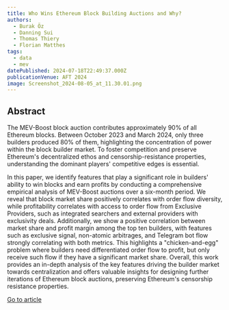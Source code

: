 ```yaml
---
title: Who Wins Ethereum Block Building Auctions and Why?
authors:
  - Burak Öz
  - Danning Sui
  - Thomas Thiery
  - Florian Matthes
tags:
  - data
  - mev
datePublished: 2024-07-18T22:49:37.000Z
publicationVenue: AFT 2024
image: Screenshot_2024-08-05_at_11.30.01.png
---
```


## Abstract

The MEV-Boost block auction contributes approximately 90% of all Ethereum blocks. Between October 2023 and March 2024, only three builders produced 80% of them, highlighting the concentration of power within the block builder market. To foster competition and preserve Ethereum's decentralized ethos and censorship-resistance properties, understanding the dominant players' competitive edges is essential.

In this paper, we identify features that play a significant role in builders' ability to win blocks and earn profits by conducting a comprehensive empirical analysis of MEV-Boost auctions over a six-month period. We reveal that block market share positively correlates with order flow diversity, while profitability correlates with access to order flow from Exclusive Providers, such as integrated searchers and external providers with exclusivity deals. Additionally, we show a positive correlation between market share and profit margin among the top ten builders, with features such as exclusive signal, non-atomic arbitrages, and Telegram bot flow strongly correlating with both metrics. This highlights a "chicken-and-egg" problem where builders need differentiated order flow to profit, but only receive such flow if they have a significant market share. Overall, this work provides an in-depth analysis of the key features driving the builder market towards centralization and offers valuable insights for designing further iterations of Ethereum block auctions, preserving Ethereum's censorship resistance properties.

[Go to article](https://arxiv.org/abs/2407.13931)
